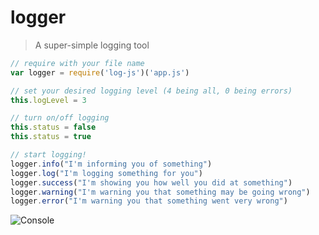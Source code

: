 # logger

> A super-simple logging tool

```node.js
// require with your file name
var logger = require('log-js')('app.js')

// set your desired logging level (4 being all, 0 being errors)
this.logLevel = 3

// turn on/off logging
this.status = false
this.status = true

// start logging!
logger.info("I'm informing you of something")
logger.log("I'm logging something for you")
logger.success("I'm showing you how well you did at something")
logger.warning("I'm warning you that something may be going wrong")
logger.error("I'm warning you that something went very wrong")
```

![Console](https://i.imgur.com/tZyMx6k.png)
